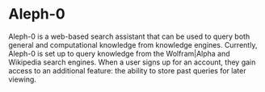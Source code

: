 # Aleph-0
Aleph-0 is a web-based search assistant that can be used to query both general and computational knowledge from knowledge engines. Currently, Aleph-0 is set up to query knowledge from the Wolfram|Alpha and Wikipedia search engines. When a user signs up for an account, they gain access to an additional feature: the ability to store past queries for later viewing.
